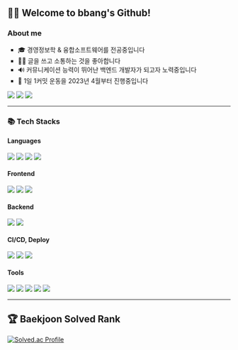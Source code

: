 ## 👋🏻 Welcome to bbang's Github!

### About me
<ul style = "list-style-type:square;">
<li> 🎓 경영정보학 & 융합소프트웨어를 전공중입니다 </li>
<li> ✍🏻 글을 쓰고 소통하는 것을 좋아합니다 </li>
<li> 🔊 커뮤니케이션 능력이 뛰어난 백엔드 개발자가 되고자 노력중입니다 </li>
<li> 🌱 1일 1커밋 운동을 2023년 4월부터 진행중입니다 </li>
</ul>

<a href="https://velog.io/@hsh111366"><img src="https://img.shields.io/badge/Velog-11B48A?style=flat-square&logo=Vimeo&logoColor=white&link=https://velog.io/@hsh111366"/></a>
<a href="hchsa77@gmail.com"><img src="https://img.shields.io/badge/Gmail-d14836?style=flat-square&logo=Gmail&logoColor=white&link=hchsa77@gmail.com"/></a>
<a href="https://hits.seeyoufarm.com"><img src="https://hits.seeyoufarm.com/api/count/incr/badge.svg?url=https%3A%2F%2Fgithub.com%2Fejaman&count_bg=%23000000&title_bg=%23000000&icon=github.svg&icon_color=%23FFFFFF&title=Github&edge_flat=true"/></a>

---
### 📚 Tech Stacks
#### Languages
<div>
<img src="https://img.shields.io/badge/java-007396?style=for-the-badge&logo=java&logoColor=white"> 
<img src="https://img.shields.io/badge/python-3776AB?style=for-the-badge&logo=python&logoColor=white">
<img src="https://img.shields.io/badge/javascript-F7DF1E?style=for-the-badge&logo=javascript&logoColor=black"> 
<img src="https://img.shields.io/badge/R-276DC3?style=for-the-badge&logo=R&logoColor=white"> 
</div>

#### Frontend
<div>
<img src="https://img.shields.io/badge/html5-E34F26?style=for-the-badge&logo=html5&logoColor=white"> 
<img src="https://img.shields.io/badge/css-1572B6?style=for-the-badge&logo=css3&logoColor=white"> 
<img src="https://img.shields.io/badge/react-61DAFB?style=for-the-badge&logo=react&logoColor=black"> 
</div>

#### Backend
<div>
<img src="https://img.shields.io/badge/spring-6DB33F?style=for-the-badge&logo=spring&logoColor=white"> 
<img src="https://img.shields.io/badge/mysql-4479A1?style=for-the-badge&logo=mysql&logoColor=white"> 
</div>

#### CI/CD, Deploy
<div>
<img src="https://img.shields.io/badge/AWS-232F3E?style=for-the-badge&logo=AmazonAWS&logoColor=white" />
<img src="https://img.shields.io/badge/Docker-2496ED?style=for-the-badge&logo=Docker&logoColor=white"/>
<img src="https://img.shields.io/badge/jenkins-24939?style=for-the-badge&logo=jenkins&logoColor=white"/>
</div>

#### Tools
<div>
<img src="https://img.shields.io/badge/github-181717?style=for-the-badge&logo=github&logoColor=white">
<img src="https://img.shields.io/badge/git-F05032?style=for-the-badge&logo=git&logoColor=white">
<img src="https://img.shields.io/badge/Visual%20Studio%20Code-007ACC?style=for-the-badge&logo=VisualStudioCode&logoColor=white" />
<img src="https://img.shields.io/badge/slack-4A154B?style=for-the-badge&logo=slack&logoColor=white"/>
<img src="https://img.shields.io/badge/notion-000000?style=for-the-badge&logo=notion&logoColor=white"/>
</div>

---
## 🏆 Baekjoon Solved Rank
	
[![Solved.ac Profile](http://mazassumnida.wtf/api/v2/generate_badge?boj=hsh111366)](https://solved.ac/hsh111366)
